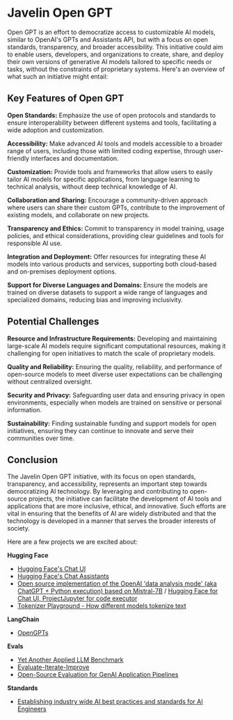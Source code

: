# Javelin Open GPT 

Open GPT is an effort to democratize access to customizable AI models, similar to OpenAI's GPTs and Assistants API, but with a focus on open standards, transparency, and broader accessibility. This initiative could aim to enable users, developers, and organizations to create, share, and deploy their own versions of generative AI models tailored to specific needs or tasks, without the constraints of proprietary systems. Here's an overview of what such an initiative might entail:

## Key Features of Open GPT

**Open Standards:** Emphasize the use of open protocols and standards to ensure interoperability between different systems and tools, facilitating a wide adoption and customization.

**Accessibility:** Make advanced AI tools and models accessible to a broader range of users, including those with limited coding expertise, through user-friendly interfaces and documentation.

**Customization:** Provide tools and frameworks that allow users to easily tailor AI models for specific applications, from language learning to technical analysis, without deep technical knowledge of AI.

**Collaboration and Sharing:** Encourage a community-driven approach where users can share their custom GPTs, contribute to the improvement of existing models, and collaborate on new projects.

**Transparency and Ethics:** Commit to transparency in model training, usage policies, and ethical considerations, providing clear guidelines and tools for responsible AI use.

**Integration and Deployment:** Offer resources for integrating these AI models into various products and services, supporting both cloud-based and on-premises deployment options.

**Support for Diverse Languages and Domains:** Ensure the models are trained on diverse datasets to support a wide range of languages and specialized domains, reducing bias and improving inclusivity.

## Potential Challenges

**Resource and Infrastructure Requirements:** Developing and maintaining large-scale AI models require significant computational resources, making it challenging for open initiatives to match the scale of proprietary models.

**Quality and Reliability:** Ensuring the quality, reliability, and performance of open-source models to meet diverse user expectations can be challenging without centralized oversight.

**Security and Privacy:** Safeguarding user data and ensuring privacy in open environments, especially when models are trained on sensitive or personal information.

**Sustainability:** Finding sustainable funding and support models for open initiatives, ensuring they can continue to innovate and serve their communities over time.

## Conclusion

The Javelin Open GPT initiative, with its focus on open standards, transparency, and accessibility, represents an important step towards democratizing AI technology. By leveraging and contributing to open-source projects, the initiative can facilitate the development of AI tools and applications that are more inclusive, ethical, and innovative. Such efforts are vital in ensuring that the benefits of AI are widely distributed and that the technology is developed in a manner that serves the broader interests of society.

Here are a few projects we are excited about:

**Hugging Face**
- [Hugging Face's Chat UI](https://github.com/huggingface/chat-ui)  
- [Hugging Face's Chat Assistants](https://huggingface.co/chat/assistants)
- [Open source implementation of the OpenAI 'data analysis mode' (aka ChatGPT + Python execution) based on Mistral-7B](https://github.com/xingyaoww/code-act) / [Hugging Face for Chat UI, ProjectJupyter for code executor](https://chat.xwang.dev)
- [Tokenizer Playground - How different models tokenize text](https://huggingface.co/spaces/Xenova/the-tokenizer-playground)  

**LangChain**
- [OpenGPTs](https://github.com/langchain-ai/opengpts)

**Evals**
- [Yet Another Applied LLM Benchmark](https://github.com/carlini/yet-another-applied-llm-benchmark)
- [Evaluate-Iterate-Improve](https://github.com/uptrain-ai/uptrain)
- [Open-Source Evaluation for GenAI Application Pipelines](https://github.com/relari-ai/continuous-eval)  

**Standards**
- [Establishing industry wide AI best practices and standards for AI Engineers](https://github.com/AI-Engineer-Foundation)